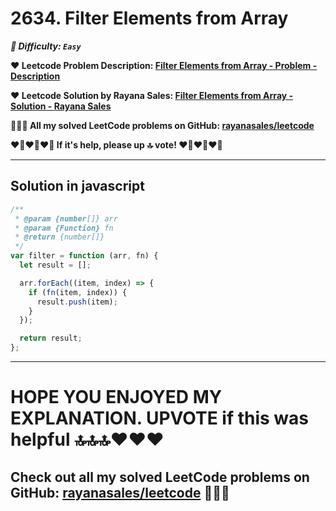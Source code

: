 # 2634. Filter Elements from Array

**_🌱 Difficulty: `Easy`_**

**❤️ Leetcode Problem Description: [Filter Elements from Array - Problem - Description](https://leetcode.com/problems/filter-elements-from-array/description/)**

**❤️ Leetcode Solution by Rayana Sales: [Filter Elements from Array - Solution - Rayana Sales](https://leetcode.com/problems/filter-elements-from-array/solutions/5733926/the-easiest-solution-simple-to-understand-javascript-solution/)**

**💁🏻‍♀️ All my solved LeetCode problems on GitHub: [rayanasales/leetcode](https://github.com/rayanasales/leetcode)**

**❤️‍🔥❤️‍🔥❤️‍🔥 If it's help, please up 🔝 vote! ❤️‍🔥❤️‍🔥❤️‍🔥**

---

## Solution in javascript

```js
/**
 * @param {number[]} arr
 * @param {Function} fn
 * @return {number[]}
 */
var filter = function (arr, fn) {
  let result = [];

  arr.forEach((item, index) => {
    if (fn(item, index)) {
      result.push(item);
    }
  });

  return result;
};
```

---

# HOPE YOU ENJOYED MY EXPLANATION. UPVOTE if this was helpful 🔝🔝🔝❤️❤️❤️

## Check out all my solved LeetCode problems on GitHub: [rayanasales/leetcode](https://github.com/rayanasales/leetcode) 🤙😚🤘

